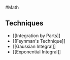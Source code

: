 #Math
## Techniques
* [[Integration by Parts]]
* [[Feynman's Technique]]
* [[Gaussian Integral]]
* [[Exponential Integral]]
